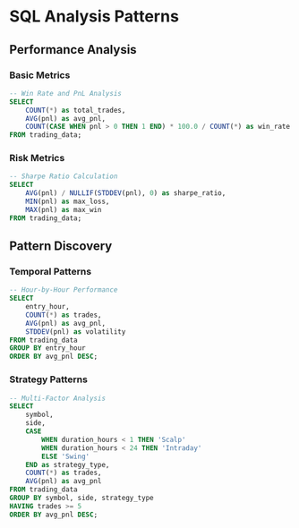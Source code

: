 
# SQL Analysis Patterns

## Performance Analysis

### Basic Metrics
```sql
-- Win Rate and PnL Analysis
SELECT 
    COUNT(*) as total_trades,
    AVG(pnl) as avg_pnl,
    COUNT(CASE WHEN pnl > 0 THEN 1 END) * 100.0 / COUNT(*) as win_rate
FROM trading_data;
```

### Risk Metrics
```sql
-- Sharpe Ratio Calculation
SELECT 
    AVG(pnl) / NULLIF(STDDEV(pnl), 0) as sharpe_ratio,
    MIN(pnl) as max_loss,
    MAX(pnl) as max_win
FROM trading_data;
```

## Pattern Discovery

### Temporal Patterns
```sql
-- Hour-by-Hour Performance
SELECT 
    entry_hour,
    COUNT(*) as trades,
    AVG(pnl) as avg_pnl,
    STDDEV(pnl) as volatility
FROM trading_data
GROUP BY entry_hour
ORDER BY avg_pnl DESC;
```

### Strategy Patterns
```sql
-- Multi-Factor Analysis
SELECT 
    symbol,
    side,
    CASE 
        WHEN duration_hours < 1 THEN 'Scalp'
        WHEN duration_hours < 24 THEN 'Intraday'
        ELSE 'Swing'
    END as strategy_type,
    COUNT(*) as trades,
    AVG(pnl) as avg_pnl
FROM trading_data
GROUP BY symbol, side, strategy_type
HAVING trades >= 5
ORDER BY avg_pnl DESC;
```

